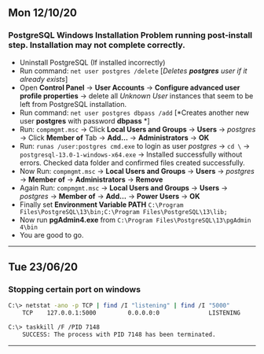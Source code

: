 ## Mon 12/10/20
### PostgreSQL Windows Installation Problem running post-install step. Installation may not complete correctly.

- Uninstall PostgreSQL (If installed incorrectly)
- Run command: `net user postgres /delete` [*Deletes **postgres** user if it already exists*]
- Open **Control Panel** -> **User Accounts** -> **Configure advanced user profile properties** -> delete all *Unknown User* instances that seem to be left from PostgreSQL installation.
- Run command: `net user postgres dbpass /add` [*Creates another new user **postgres** with password **dbpass** *]
- Run: `compmgmt.msc` -> Click **Local Users and Groups** -> **Users** -> *postgres* -> Click **Member of** Tab -> **Add…** -> **Administrators** -> **OK**
- Run: `runas /user:postgres cmd.exe` to login as user *postgres* -> `cd \` -> `postgresql-13.0-1-windows-x64.exe` -> Installed successfully without errors. Checked data folder and confirmed files created successfully.
- Now Run: `compmgmt.msc` -> **Local Users and Groups** -> **Users** -> *postgres* -> **Member of** -> **Administrators** -> **Remove**
- Again Run: `compmgmt.msc` -> **Local Users and Groups** -> **Users** -> *postgres* -> **Member of** -> **Add…** -> **Power Users** -> **OK**
- Finally set **Environment Variable PATH** `C:\Program Files\PostgreSQL\13\bin;C:\Program Files\PostgreSQL\13\lib;`
- Now run **pgAdmin4.exe** from `C:\Program Files\PostgreSQL\13\pgAdmin 4\bin`
- You are good to go.

---

## Tue 23/06/20
### Stopping certain port on windows
```bash
C:\> netstat -ano -p TCP | find /I "listening" | find /I "5000"
    TCP    127.0.0.1:5000         0.0.0.0:0              LISTENING       7148
```

```bash
C:\> taskkill /F /PID 7148
    SUCCESS: The process with PID 7148 has been terminated.
```

---
